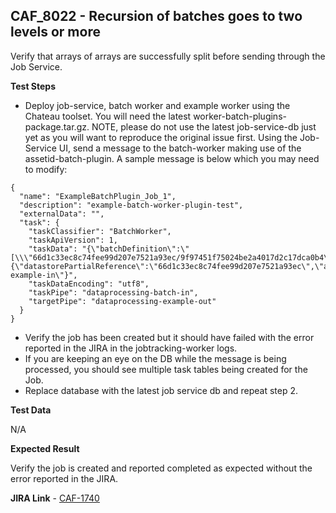 ## CAF_8022 - Recursion of batches goes to two levels or more ##

Verify that arrays of arrays are successfully split before sending through the Job Service.

**Test Steps**

- Deploy job-service, batch worker and example worker using the Chateau toolset. You will need the latest worker-batch-plugins-package.tar.gz.
NOTE, please do not use the latest job-service-db just yet as you will want to reproduce the original issue first.
Using the Job-Service UI, send a message to the batch-worker making use of the assetid-batch-plugin. A sample message is below which you may need to modify:

```
{
  "name": "ExampleBatchPlugin_Job_1",
  "description": "example-batch-worker-plugin-test",
  "externalData": "",
  "task": {
    "taskClassifier": "BatchWorker",
    "taskApiVersion": 1,
    "taskData": "{\"batchDefinition\":\"[\\\"66d1c33ec8c74fee99d207e7521a93ec/9f97451f75024be2a4017d2c17dca0b4\\\",\\\"66d1c33ec8c74fee99d207e7521a93ec/9f97451f75024be2a4017d2c17dca0b4\\\",\\\"66d1c33ec8c74fee99d207e7521a93ec/9f97451f75024be2a4017d2c17dca0b4\\\",\\\"66d1c33ec8c74fee99d207e7521a93ec/9f97451f75024be2a4017d2c17dca0b4\\\",\\\"66d1c33ec8c74fee99d207e7521a93ec/9f97451f75024be2a4017d2c17dca0b4\\\",\\\"66d1c33ec8c74fee99d207e7521a93ec/9f97451f75024be2a4017d2c17dca0b4\\\",\\\"66d1c33ec8c74fee99d207e7521a93ec/9f97451f75024be2a4017d2c17dca0b4\\\",\\\"66d1c33ec8c74fee99d207e7521a93ec/cfd59ecef76d4ae99581ac62409c3302\\\"]\",\"batchType\":\"AssetIdBatchPlugin\",\"taskMessageType\":\"ExampleWorkerTaskBuilder\",\"taskMessageParams\":{\"datastorePartialReference\":\"66d1c33ec8c74fee99d207e7521a93ec\",\"action\":\"REVERSE\"},\"targetPipe\":\"dataprocessing-example-in\"}",
    "taskDataEncoding": "utf8",
    "taskPipe": "dataprocessing-batch-in",
    "targetPipe": "dataprocessing-example-out"
  }
}
```

- Verify the job has been created but it should have failed with the error reported in the JIRA in the jobtracking-worker logs.
- If you are keeping an eye on the DB while the message is being processed, you should see multiple task tables being created for the Job.
- Replace database with the latest job service db and repeat step 2.

**Test Data**

N/A

**Expected Result**

Verify the job is created and reported completed as expected without the error reported in the JIRA.

**JIRA Link** - [CAF-1740](https://jira.autonomy.com/browse/CAF-1740)

